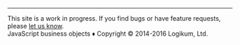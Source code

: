 <hr />
This site is a work in progress. If you find bugs or have feature requests,
please <a href=https://github.com/logikum/business-objects/issues>let us know</a>.
<br />
JavaScript business objects ♦ Copyright © 2014-2016 Logikum, Ltd.
<br />
&nbsp;
